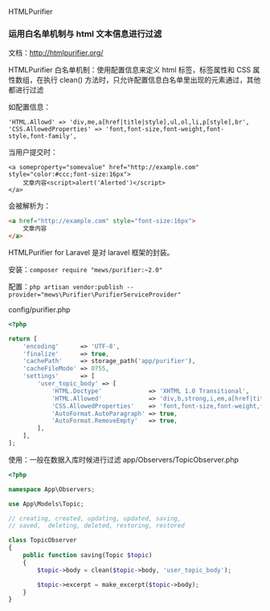 HTMLPurifier 
### 运用白名单机制与 html 文本信息进行过滤
文档：http://htmlpurifier.org/

HTMLPurifier 白名单机制：使用配置信息来定义 html 标签，标签属性和 CSS 属性数组，在执行 clean() 方法时，只允许配置信息白名单里出现的元素通过，其他都进行过滤

如配置信息：
```$html
'HTML.Allowd' => 'div,me,a[href|title|style],ul,ol,li,p[style],br',
'CSS.AllowedProperties' => 'font,font-size,font-weight,font-style,font-family',
```
当用户提交时：
```$html
<a someproperty="somevalue" href="http://example.com" style="color:#ccc;font-size:16px">
    文章内容<script>alert('Alerted')</script>
</a>
```
会被解析为：
```html
<a href="http://example.com" style="font-size:16px">
    文章内容
</a>
```

HTMLPurifier for Laravel 是对 laravel 框架的封装。

安装：`composer require "mews/purifier:~2.0"`

配置：`php artisan vendor:publish --provider="mews\Purifier\PurifierServiceProvider"`

config/purifier.php
```php
<?php

return [
    'encoding'      => 'UTF-8',
    'finalize'      => true,
    'cachePath'     => storage_path('app/purifier'),
    'cacheFileMode' => 0755,
    'settings'      => [
        'user_topic_body' => [
            'HTML.Doctype'             => 'XHTML 1.0 Transitional',
            'HTML.Allowed'             => 'div,b,strong,i,em,a[href|title],ul,ol,ol[start],li,p[style],br,span[style],img[width|height|alt|src],*[style|class],pre,hr,code,h2,h3,h4,h5,h6,blockquote,del,table,thead,tbody,tr,th,td',
            'CSS.AllowedProperties'    => 'font,font-size,font-weight,font-style,margin,width,height,font-family,text-decoration,padding-left,color,background-color,text-align',
            'AutoFormat.AutoParagraph' => true,
            'AutoFormat.RemoveEmpty'   => true,
        ],
    ],
];
```

使用：一般在数据入库时候进行过滤
app/Observers/TopicObserver.php
```php
<?php

namespace App\Observers;

use App\Models\Topic;

// creating, created, updating, updated, saving,
// saved,  deleting, deleted, restoring, restored

class TopicObserver
{
    public function saving(Topic $topic)
    {
        $topic->body = clean($topic->body, 'user_topic_body');

        $topic->excerpt = make_excerpt($topic->body);
    }
}
```
